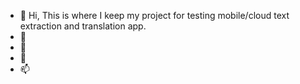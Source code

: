 - 👋 Hi, This is where I keep my project for testing mobile/cloud text extraction and translation app.
- 👀 
- 🌱 
- 💞️ 
- 📫 

<!---
cloudproject65/cloudproject65 is a ✨ special ✨ repository because its `README.md` (this file) appears on your GitHub profile.
You can click the Preview link to take a look at your changes.
--->
